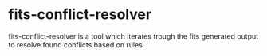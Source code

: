 fits-conflict-resolver
======================

fits-conflict-resolver is a tool which iterates trough the fits generated output to resolve found conflicts based on rules
